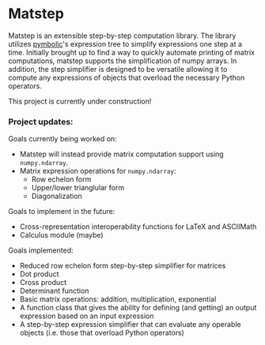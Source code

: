 # Matstep

Matstep is an extensible step-by-step computation library. The library utilizes [pymbolic](https://github.com/inducer/pymbolic)'s expression tree to simplify expressions one step at a time. Initially brought up to find a way to quickly automate printing of matrix computations, matstep supports the simplification of numpy arrays. In addition, the step simplifier is designed to be versatile allowing it to compute any expressions of objects that overload the necessary Python operators.

This project is currently under construction!

### Project updates:

Goals currently being worked on:
- Matstep will instead provide matrix computation support using `numpy.ndarray`.
- Matrix expression operations for `numpy.ndarray`:
    - Row echelon form
    - Upper/lower trianglular form
    - Diagonalization
  
Goals to implement in the future:
- Cross-representation interoperability functions for LaTeX and ASCIIMath
- Calculus module (maybe)

Goals implemented:
- Reduced row echelon form step-by-step simplifier for matrices
- Dot product
- Cross product
- Determinant function
- Basic matrix operations: addition, multiplication, exponential
- A function class that gives the ability for defining (and getting) an output expression based on an input expression
- A step-by-step expression simplifier that can evaluate any operable objects (i.e. those that overload Python operators)
